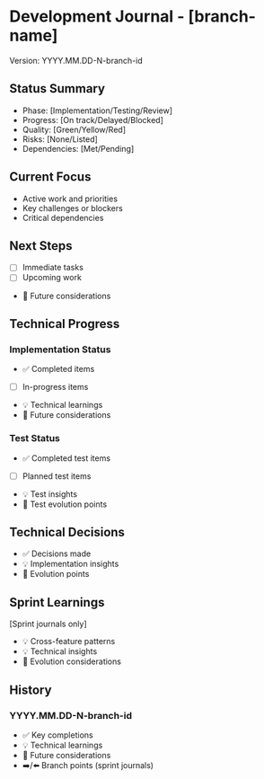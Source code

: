 # Development Journal - [branch-name]
Version: YYYY.MM.DD-N-branch-id

<!--
KEY GUIDELINES:
1. Fixed Sections (in order):
   Feature Journal Structure:
   - Status Summary: Phase, progress, quality, risks, dependencies
   - Current Focus: Active work, challenges, dependencies
   - Next Steps: Immediate tasks, upcoming work
   - Technical Progress: Implementation status, test status
   - Technical Decisions: Key architectural and technical choices
   - History: Newest entries first, with concrete technical details

   Sprint Journal Structure:
   - Status Summary: Overall sprint health
   - Current Focus: Status per feature, with active challenges
   - Next Steps: Sprint-level priorities
   - Technical Progress: Cross-feature implementation, patterns
   - Technical Decisions: Architecture evolution, shared patterns
   - Sprint Learnings: Cross-feature insights
   - History: Oldest first, tracking feature flow

2. Symbols:
   ✅ = Completed item
   [ ] = Planned/in-progress item
   💡 = Technical learning/insight
   🔄 = Future consideration/evolution point
   ➡️ = Branch creation (sprint journals)
   ⬅️ = Branch merge (sprint journals)

3. Keep entries:
   - Focused on what matters
   - Technical and concrete
   - Free of routine progress

4. History Examples:
   Feature Journal:
   ### 2024.02.23-2-feature-30
   - ✅ Implemented timezone validation in repository layer
   - 💡 Repository pattern simplified timezone conversion
   - 🔄 Consider caching timezone data for performance

   Sprint Journal:
   ### 2024.02.13-2-sprint-02
   - ➡️ CR-23 (Timezone Implementation) branched
   - ✅ Base timezone validation defined
   - 💡 UTC standardization reduced complexity
   ### 2024.02.22-6-sprint-02
   - ⬅️ CR-23 merged back into sprint
   - ✅ All timezone components verified
   - 💡 Cross-feature pattern emerged for validation
-->

## Status Summary
- Phase: [Implementation/Testing/Review]
- Progress: [On track/Delayed/Blocked]
- Quality: [Green/Yellow/Red]
- Risks: [None/Listed]
- Dependencies: [Met/Pending]

## Current Focus
- Active work and priorities
- Key challenges or blockers
- Critical dependencies

## Next Steps
- [ ] Immediate tasks
- [ ] Upcoming work
- 🔄 Future considerations

## Technical Progress
### Implementation Status
- ✅ Completed items
- [ ] In-progress items
- 💡 Technical learnings
- 🔄 Future considerations

### Test Status
- ✅ Completed test items
- [ ] Planned test items
- 💡 Test insights
- 🔄 Test evolution points

## Technical Decisions
- ✅ Decisions made
- 💡 Implementation insights
- 🔄 Evolution points

## Sprint Learnings
[Sprint journals only]
- 💡 Cross-feature patterns
- 💡 Technical insights
- 🔄 Evolution considerations

## History
### YYYY.MM.DD-N-branch-id
- ✅ Key completions
- 💡 Technical learnings
- 🔄 Future considerations
- ➡️/⬅️ Branch points (sprint journals)
